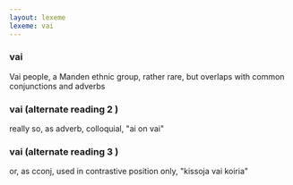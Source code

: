 ```yaml
---
layout: lexeme
lexeme: vai
---
```


###  vai 
Vai people, a Manden ethnic group, rather rare, but overlaps with common conjunctions and adverbs


###  vai  (alternate reading 2 )

really so, as adverb, colloquial, "ai on vai"


###  vai  (alternate reading 3 )

or, as cconj, used in contrastive position only, "kissoja vai koiria"


